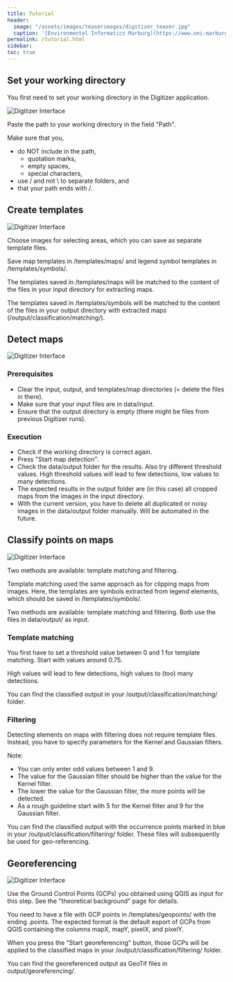 ```yaml
---
title: Tutorial
header:
  image: "/assets/images/teaserimages/digitizer_teaser.jpg"
  caption: '[Environmental Informatics Marburg](https://www.uni-marburg.de/en/fb19/disciplines/physisch/environmentalinformatics){:target="_blank"}'
permalink: /tutorial.html
sidebar:
toc: true
---
```


## Set your working directory

You first need to set your working directory in the Digitizer application.

![Digitizer Interface]({{site.baseurl}}/assets/images/shiny/steps/1_working_directory.png)

Paste the path to your working directory in the field "Path". 

Make sure that you,
* do NOT include in the path,
  * quotation marks,
  * empty spaces,
  * special characters,
* use / and not \ to separate folders, and
* that your path ends with /.




## Create templates
![Digitizer Interface]({{site.baseurl}}/assets/images/shiny/steps/2_templates.png)

Choose images for selecting areas, which you can save as separate template files.

Save map templates in /templates/maps/ and legend symbol templates in /templates/symbols/.

The templates saved in /templates/maps will be matched to the content of the files in your input directory for extracting maps.

The templates saved in /templates/symbols will be matched to the content of the files in your output directory with extracted maps (/output/classification/matching/).


## Detect maps
![Digitizer Interface]({{site.baseurl}}/assets/images/shiny/steps/3_detect_maps.png)


### Prerequisites

* Clear the input, output, and templates/map directories (= delete the files in there).
* Make sure that your input files are in data/input.
* Ensure that the output directory is empty (there might be files from previous Digitizer runs).


### Execution

* Check if the working directory is correct again.
* Press "Start map detection".
* Check the data/output folder for the results. Also try different threshold values. High threshold values will lead to few detections, low values to many detections.
* The expected results in the output folder are (in this case) all cropped maps from the images in the input directory.
* With the current version, you have to delete all duplicated or noisy images in the data/output folder manually. Will be automated in the future.



## Classify points on maps
![Digitizer Interface]({{site.baseurl}}/assets/images/shiny/steps/4_classify_points.png)

Two methods are available: template matching and filtering.

Template matching used the same approach as for clipping maps from images. 
Here, the templates are symbols extracted from legend elements, which should be saved in /templates/symbols/.

Two methods are available: template matching and filtering. 
Both use the files in data/output/ as input.


### Template matching

You first have to set a threshold value between 0 and 1 for template matching.
Start with values around 0.75.

High values will lead to few detections, high values to (too) many detections.

You can find the classified output in your /output/classification/matching/ folder.


### Filtering

Detecting elements on maps with filtering does not require template files.
Instead, you have to specify parameters for the Kernel and Gaussian filters.

Note:
* You can only enter odd values between 1 and 9. 
* The value for the Gaussian filter should be higher than the value for the Kernel filter. 
* The lower the value for the Gaussian filter, the more points will be detected.
* As a rough guideline start with 5 for the Kernel filter and 9 for the Gaussian filter.

You can find the classified output with the occurrence points marked in blue in your /output/classification/filtering/ folder.
These files will subsequently be used for geo-referencing.


## Georeferencing
![Digitizer Interface]({{site.baseurl}}/assets/images/shiny/steps/5_georeferencing.png)

Use the Ground Control Points (GCPs) you obtained using QGIS as input for this step. 
See the "theoretical background" page for details.

You need to have a file with GCP points in /templates/geopoints/ with the ending .points. 
The expected format is the default export of GCPs from QGIS containing the columns mapX, mapY, pixelX, and pixelY.

When you press the "Start georeferencing" button, those GCPs will be applied to the classified maps in your /output/classification/filtering/ folder.

You can find the georeferenced output as GeoTif files in output/georeferencing/. 



